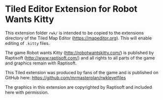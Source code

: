 # Tiled Editor Extension for Robot Wants Kitty

This extension folder `rwk/` is intended to be copied to the extensions directory
of the Tiled Map Editor (https://mapeditor.org). This will enable editing of 
`.kitty` files.

The game Robot wants Kitty (http://robotwantskitty.com/) is published by 
Raptisoft (http://www.raptisoft.com/) and all rights to all parts of the game
and graphics remain with Raptisoft.

This Tiled extension was produced by fans of the game and is published on GitHub
here: https://github.com/mrmasterplan/rwklevelfiles

The graphics in this extension are copyrighted by Raptisoft and included here 
with permission.